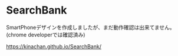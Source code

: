 # SearchBank
SmartPhoneデザインを作成しましたが、まだ動作確認は出来てません。(chrome developerでは確認済み)

https://kinachan.github.io/SearchBank/
